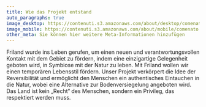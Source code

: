 ```yaml
---
title: Wie das Projekt entstand
auto_paragraphs: true
image_desktop: https://contenuti.s3.amazonaws.com/about/desktop/comenato.jpeg
image_mobile: https://contenuti.s3.amazonaws.com/about/mobile/comenato.jpeg
other_meta: Sie können hier weitere Meta-Informationen hinzufügen
---
```

Friland wurde ins Leben gerufen, um einen neuen und verantwortungsvollen Kontakt mit dem Gebiet zu fördern, indem eine einzigartige Gelegenheit geboten wird, in Symbiose mit der Natur zu leben. Mit Friland wollen wir einen temporären Lebensstil fördern.
Unser Projekt verkörpert die Idee der Reversibilität und ermöglicht den Menschen ein authentisches Eintauchen in die Natur, wobei eine Alternative zur Bodenversiegelung angeboten wird.
Das Land ist kein „Recht“ des Menschen, sondern ein Privileg, das respektiert werden muss.